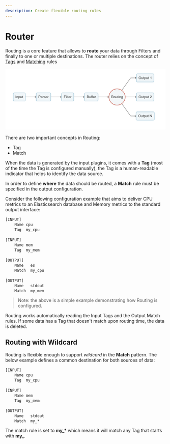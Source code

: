 ```yaml
---
description: Create flexible routing rules
---
```


# Router

Routing is a core feature that allows to **route** your data through Filters and finally to one or multiple destinations. The router relies on the concept of [Tags](../key-concepts.md) and [Matching](../key-concepts.md) rules

![](../../.gitbook/assets/logging_pipeline_routing%20%281%29%20%281%29%20%282%29%20%282%29%20%282%29%20%282%29.png)

There are two important concepts in Routing:

* Tag
* Match

When the data is generated by the input plugins, it comes with a **Tag** \(most of the time the Tag is configured manually\), the Tag is a human-readable indicator that helps to identify the data source.

In order to define **where** the data should be routed, a **Match** rule must be specified in the output configuration.

Consider the following configuration example that aims to deliver CPU metrics to an Elasticsearch database and Memory metrics to the standard output interface:

```text
[INPUT]
    Name cpu
    Tag  my_cpu

[INPUT]
    Name mem
    Tag  my_mem

[OUTPUT]
    Name   es
    Match  my_cpu

[OUTPUT]
    Name   stdout
    Match  my_mem
```

> Note: the above is a simple example demonstrating how Routing is configured.

Routing works automatically reading the Input Tags and the Output Match rules. If some data has a Tag that doesn't match upon routing time, the data is deleted.

## Routing with Wildcard

Routing is flexible enough to support _wildcard_ in the **Match** pattern. The below example defines a common destination for both sources of data:

```text
[INPUT]
    Name cpu
    Tag  my_cpu

[INPUT]
    Name mem
    Tag  my_mem

[OUTPUT]
    Name   stdout
    Match  my_*
```

The match rule is set to **my\_\*** which means it will match any Tag that starts with **my\_**.

